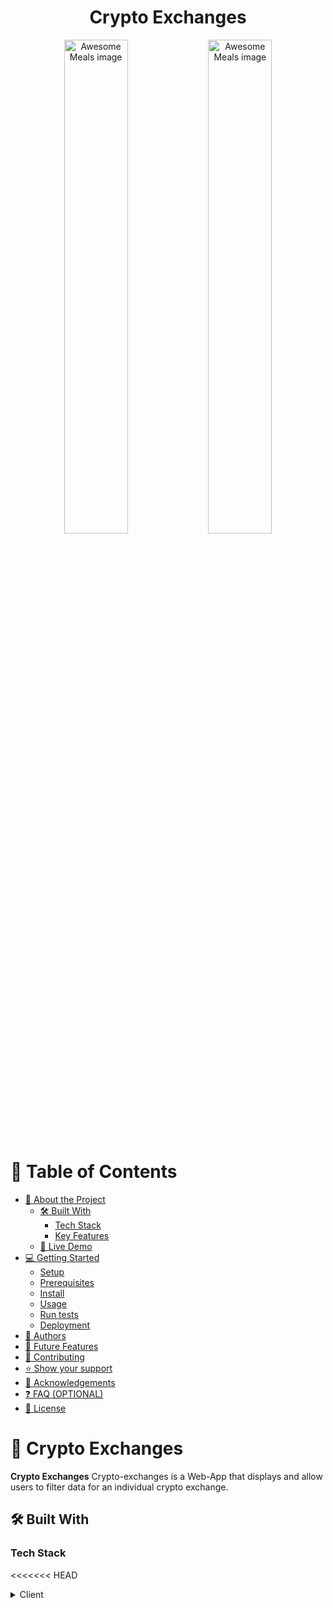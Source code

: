 <a name="readme-top"></a>

<div align="center">
   <h1><b>Crypto Exchanges</b></h1>
  <img src="./src/assets/stocks1.png" alt="Awesome Meals image" width="45%" />
  <img src="./src/assets/stocks2.png" alt="Awesome Meals image" width="45%" />
</div>

<!-- TABLE OF CONTENTS -->

# 📗 Table of Contents

- [📖 About the Project](#about-project)
  - [🛠 Built With](#built-with)
    - [Tech Stack](#tech-stack)
    - [Key Features](#key-features)
  - [🚀 Live Demo](#live-demo)
- [💻 Getting Started](#getting-started)
  - [Setup](#setup)
  - [Prerequisites](#prerequisites)
  - [Install](#install)
  - [Usage](#usage)
  - [Run tests](#run-tests)
  - [Deployment](#triangular_flag_on_post-deployment)
- [👥 Authors](#authors)
- [🔭 Future Features](#future-features)
- [🤝 Contributing](#contributing)
- [⭐️ Show your support](#support)
- [🙏 Acknowledgements](#acknowledgements)
- [❓ FAQ (OPTIONAL)](#faq)
- [📝 License](#license)

<!-- PROJECT DESCRIPTION -->

# 📖 Crypto Exchanges <a name="about-project"></a>

**Crypto Exchanges** Crypto-exchanges is a Web-App that displays and allow users to filter data for an individual crypto exchange.

## 🛠 Built With <a name="built-with"></a>

### Tech Stack <a name="tech-stack"></a>

<<<<<<< HEAD
<details>
  <summary>Client</summary>
  <ul>
    <li><a href="https://reactjs.org/">React</a> to create the UI.</li>
    <li><a href="https://redux-toolkit.js.org/">Redux Toolkit</a> to manage state.</li>
    <li><a href="https://module.css.com/">Tailwindcss</a> to apply awesome styles.</li>
=======
> Describe the tech stack and include only the relevant sections that apply to your project.

<details>
  <summary>Client</summary>
  <ul>
    <li><a href="https://reactjs.org/">React.js</a></li>
>>>>>>> dev
  </ul>
</details>

<details>
  <summary>Server</summary>
  <ul>
<<<<<<< HEAD
    <li><a href="https://api.coingecko.com/api/v3/exchanges">Crypto Exchange API</a></li>
=======
    <li><a href="https://expressjs.com/">Express.js</a></li>
>>>>>>> dev
  </ul>
</details>

<details>
<summary>Database</summary>
  <ul>
<<<<<<< HEAD
    <li>N/A</li>
=======
    <li><a href="https://www.postgresql.org/">PostgreSQL</a></li>
>>>>>>> dev
  </ul>
</details>

<!-- Features -->

### Key Features <a name="key-features"></a>

<<<<<<< HEAD
- **Users can filter stocks for specific market.**
- **Users can filter stocks using name or symbol.**
- **Users can see detailed information about any stock.**
- **The application is fully responsive.**
=======
> Describe between 1-3 key features of the application.

- **[key_feature_1]**
- **[key_feature_2]**
- **[key_feature_3]**
>>>>>>> dev

<p align="right">(<a href="#readme-top">back to top</a>)</p>

<!-- LIVE DEMO -->

## 🚀 Live Demo <a name="live-demo"></a>

<<<<<<< HEAD
- [Live Demo](https://stock-viewer.onrender.com/)
=======
> Add a link to your deployed project.

- [Live Demo Link](https://google.com)
>>>>>>> dev

<p align="right">(<a href="#readme-top">back to top</a>)</p>

<!-- GETTING STARTED -->

## 💻 Getting Started <a name="getting-started"></a>

To get a local copy of this project and run it in your computer, follow these steps.

### Prerequisites

In order to run this project you need:

- A working computer.
- Connection to internet.
- [npm](https://www.npmjs.com/) and [Node.js](https://nodejs.org/en/) installed, if you don't have them, please follow this [simple installation guide](https://docs.npmjs.com/downloading-and-installing-node-js-and-npm).

### Setup

To get a local copy up and running follow these simple example steps.

Clone this repository in the desired folder:

```
cd my-folder
git clone https://github.com/francis3400/Crypto-Exchange.git
```

### Install

To install this project:

```
cd Stock-Viewer
code .
npm install
```

### Usage

To run the project, execute the following command:

```
npm start
```

### Run Tests

To run the project tests, execute the following command:

```
npm test
```

<p align="right">(<a href="#readme-top">back to top</a>)</p>

<!-- AUTHORS -->

## 👥 Authors <a name="authors"></a>

👤 **Francis Uche**

- GitHub: [@francis3400](https://github.com/francis3400)
- LinkedIn: [@francis Uche](https://www.linkedin.com/in/francis-uche/)
- Twitter: [@francisBlinkz](https://twitter.com/francisBlinkz)

<p align="right">(<a href="#readme-top">back to top</a>)</p>

<!-- FUTURE FEATURES -->

## 🔭 Future Features <a name="future-features"></a>

- [ ] **Corrections spotted by reviewer will be implemented**

<p align="right">(<a href="#readme-top">back to top</a>)</p>

<!-- CONTRIBUTING -->

## 🤝 Contributing <a name="contributing"></a>

Contributions, issues, and feature requests are welcome!

Feel free to check the [issues page](../../issues/).

<p align="right">(<a href="#readme-top">back to top</a>)</p>

<!-- SUPPORT -->

## ⭐️ Show your support <a name="support"></a>

If you like this project feel free to frok it and use it as you need.

<p align="right">(<a href="#readme-top">back to top</a>)</p>

<!-- ACKNOWLEDGEMENTS -->

## 🙏 Acknowledgments <a name="acknowledgements"></a>

I would like to thank **Nelson Sakwa** for the design

- Behance: [@sakwadesignstudio](https://www.behance.net/sakwadesignstudio)

<p align="right">(<a href="#readme-top">back to top</a>)</p>

<!-- FAQ (optional) -->

## ❓ FAQ (OPTIONAL) <a name="faq"></a>

- **Can I use the project for any purpose?**

  - Yes, you can use this files for anything you need.

- **Is the information saved in any database?**

  - No, all data is fetched from API.

<p align="right">(<a href="#readme-top">back to top</a>)</p>

<!-- LICENSE -->

## 📝 License <a name="license"></a>

This project is [MIT](./LICENSE) licensed.

<p align="right">(<a href="#readme-top">back to top</a>)</p>

